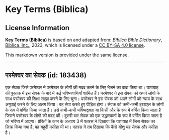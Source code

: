 # Key Terms (Biblica)

## License Information

**Key Terms (Biblica)** is based on and adapted from: _Biblica Bible Dictionary_, [Biblica, Inc.](https://www.biblica.com/), 2023, which is licensed under a [CC BY-SA 4.0 license](https://creativecommons.org/licenses/by-sa/4.0/legalcode.en).

This markdown version is provided under the same license.



--------------------------------

## परमेश्वर का सेवक (id: 183438)

एक सेवक जिसे परमेश्वर ने परमेश्वर के लोगों की मदद करने के लिए भेजने का वादा किया था। यशायाह की पुस्तक में इस सेवक के बारे में कई भविष्यवाणियाँ शामिल हैं। परमेश्वर ने इस सेवक को अपने लोगों के साथ परमेश्वर की शिक्षा साझा करने के लिए चुना। परमेश्वर ने इस सेवक को अपने लोगों को न्याय के साथ अगुवाई करने के लिए अलग किया। वह सेवा करते हुए पीड़ित होगा। सेवक को कभी\-कभी इस्राएल के लोगों के रूप में वर्णित किया जाता है। उसे कभी\-कभी भविष्यद्वक्ता या किसी और के रूप में वर्णित किया जाता है जिसने परमेश्वर के लोगों की मदद की। दूसरी बार सेवक को एक उद्धारकर्ता के रूप में वर्णित किया जाता है जो भविष्य में आएगा। प्रेरितों के काम के अध्याय 3 में पतरस ने दिखाया कि यशायाह में जिस सेवक का ज़िक्र किया गया है, वह यहूदी मसीहा भी था। पतरस ने तब दिखाया कि कैसे यीशु यह सेवक और मसीहा है। 


